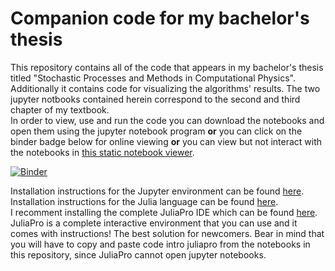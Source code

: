 # Companion code for my bachelor's thesis

This repository contains all of the code that appears in my bachelor's thesis titled "Stochastic Processes and Methods in Computational Physics". Additionally it contains code for visualizing the algorithms' results. The two jupyter notbooks contained herein correspond to the second and third chapter of my textbook.  
In order to view, use and run the code you can download the notebooks and open them using the jupyter notebook program **or** you can click on the binder badge below for online viewing **or** you can view but not interact with the notebooks in [this static notebook viewer](https://nbviewer.jupyter.org/github/spirosbax/textbook-companion/tree/master/).

[![Binder](https://mybinder.org/badge_logo.svg)](https://mybinder.org/v2/gh/spirosbax/textbook-companion/master)  

Installation instructions for the Jupyter environment can be found [here](https://jupyter.readthedocs.io/en/latest/install.html#installing-jupyter-notebook).  
Installation instructions for the Julia language can be found [here](https://julialang.org/downloads/).  
I recomment installing the complete JuliaPro IDE which can be found [here](https://juliacomputing.com/products/juliapro.html). JuliaPro is a complete interactive environment that you can use and it comes with instructions! The best solution for newcomers. Bear in mind that you will have to copy and paste code intro juliapro from the notebooks in this repository, since JuliaPro cannot open jupyter notebooks. 

